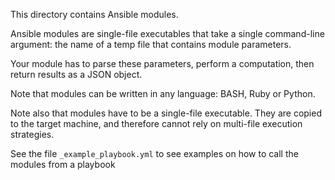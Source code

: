 This directory contains Ansible modules.

Ansible modules are single-file executables that take a single command-line
argument: the name of a temp file that contains module parameters.

Your module has to parse these parameters, perform a computation, then return
results as a JSON object.

Note that modules can be written in any language: BASH, Ruby or Python.  

Note also that modules have to be a single-file executable.  They are copied to
the target machine, and therefore cannot rely on multi-file execution strategies.

See the file `_example_playbook.yml` to see examples on how to call the modules
from a playbook

